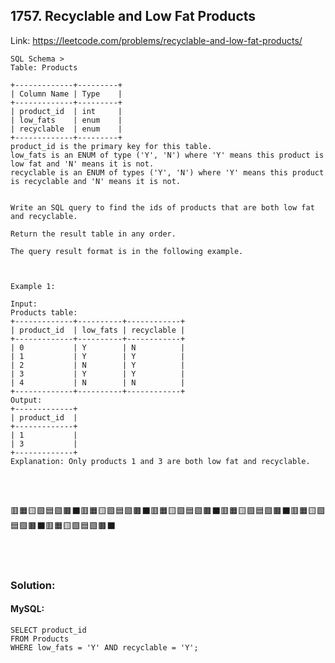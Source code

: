 ## 1757. Recyclable and Low Fat Products

  Link: https://leetcode.com/problems/recyclable-and-low-fat-products/
  
    SQL Schema >
    Table: Products

    +-------------+---------+
    | Column Name | Type    |
    +-------------+---------+
    | product_id  | int     |
    | low_fats    | enum    |
    | recyclable  | enum    |
    +-------------+---------+
    product_id is the primary key for this table.
    low_fats is an ENUM of type ('Y', 'N') where 'Y' means this product is low fat and 'N' means it is not.
    recyclable is an ENUM of types ('Y', 'N') where 'Y' means this product is recyclable and 'N' means it is not.


    Write an SQL query to find the ids of products that are both low fat and recyclable.

    Return the result table in any order.

    The query result format is in the following example.



    Example 1:

    Input: 
    Products table:
    +-------------+----------+------------+
    | product_id  | low_fats | recyclable |
    +-------------+----------+------------+
    | 0           | Y        | N          |
    | 1           | Y        | Y          |
    | 2           | N        | Y          |
    | 3           | Y        | Y          |
    | 4           | N        | N          |
    +-------------+----------+------------+
    Output: 
    +-------------+
    | product_id  |
    +-------------+
    | 1           |
    | 3           |
    +-------------+
    Explanation: Only products 1 and 3 are both low fat and recyclable.
  
 
\
&nbsp;

🟥🟧🟨🟩🟦🟪🟫⬛🟥🟧🟨🟩🟦🟪🟫⬛🟥🟧🟨🟩🟦🟪🟫⬛🟥🟧🟨🟩🟦🟪🟫⬛🟥🟧🟨🟩🟦🟪🟫⬛🟥🟧🟨🟩🟦🟪🟫⬛

\
&nbsp;

### Solution:
#### MySQL:
    SELECT product_id
    FROM Products
    WHERE low_fats = 'Y' AND recyclable = 'Y';
